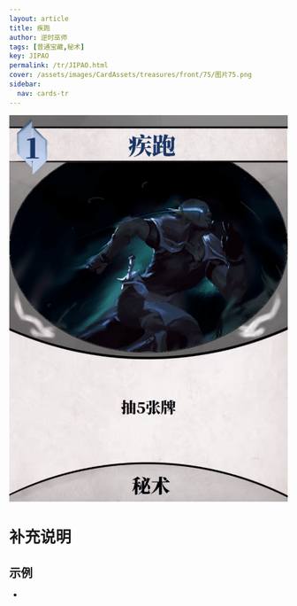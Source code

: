 ```yaml
---
layout: article
title: 疾跑
author: 逆时巫师
tags: [普通宝藏,秘术]
key: JIPAO
permalink: /tr/JIPAO.html
cover: /assets/images/CardAssets/treasures/front/75/图片75.png
sidebar:
  nav: cards-tr
---
```

![](/assets/images/CardAssets/treasures/front/75/图片75.png)

# 补充说明



## 示例
* 